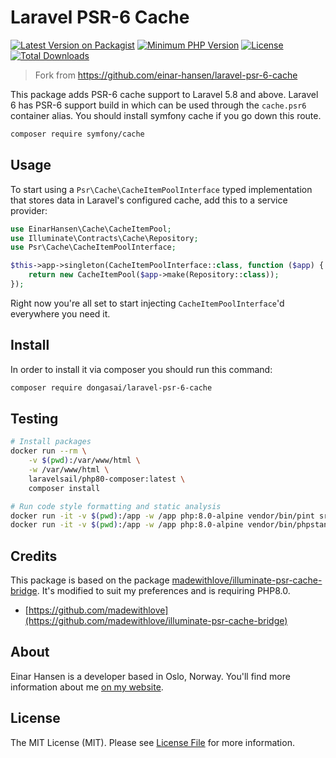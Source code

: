# Laravel PSR-6 Cache

[![Latest Version on Packagist](https://img.shields.io/packagist/v/dongasai/laravel-psr-6-cache.svg)](https://packagist.org/packages/einar-hansen/laravel-psr-6-cache)
[![Minimum PHP Version](https://img.shields.io/badge/php-%3E%3D%208.0-8892BF.svg)](https://php.net/)
[![License](https://img.shields.io/packagist/l/dongasai/laravel-psr-6-cache.svg)](https://packagist.org/packages/einar-hansen/laravel-psr-6-cache)
[![Total Downloads](https://img.shields.io/packagist/dt/dongasai/laravel-psr-6-cache.svg)](https://packagist.org/packages/einar-hansen/laravel-psr-6-cache)

> Fork from https://github.com/einar-hansen/laravel-psr-6-cache

This package adds PSR-6 cache support to Laravel 5.8 and above. Laravel 6 has PSR-6 support build in which can be used through the `cache.psr6` container alias. You should install symfony cache if you go down this route.

```bash
composer require symfony/cache
```

## Usage

To start using a `Psr\Cache\CacheItemPoolInterface` typed implementation that stores data in Laravel's configured cache, add this to a service provider:

```php
use EinarHansen\Cache\CacheItemPool;
use Illuminate\Contracts\Cache\Repository;
use Psr\Cache\CacheItemPoolInterface;

$this->app->singleton(CacheItemPoolInterface::class, function ($app) {
    return new CacheItemPool($app->make(Repository::class));
});
```

Right now you're all set to start injecting `CacheItemPoolInterface`'d everywhere you need it.

## Install

In order to install it via composer you should run this command:

```bash
composer require dongasai/laravel-psr-6-cache
```

## Testing
```bash
# Install packages
docker run --rm \
    -v $(pwd):/var/www/html \
    -w /var/www/html \
    laravelsail/php80-composer:latest \
    composer install

# Run code style formatting and static analysis
docker run -it -v $(pwd):/app -w /app php:8.0-alpine vendor/bin/pint src
docker run -it -v $(pwd):/app -w /app php:8.0-alpine vendor/bin/phpstan --level=9 analyse
```

## Credits
This package is based on the package [madewithlove/illuminate-psr-cache-bridge](https://github.com/madewithlove/illuminate-psr-cache-bridge). It's modified to suit my preferences and is requiring PHP8.0.

- [https://github.com/madewithlove](https://github.com/madewithlove/illuminate-psr-cache-bridge)

## About
Einar Hansen is a developer based in Oslo, Norway. You'll find more information about me [on my website](https://einarhansen.dev).

## License

The MIT License (MIT). Please see [License File](LICENSE) for more information.
